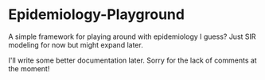 # Epidemiology-Playground
A simple framework for playing around with epidemiology I guess? Just SIR modeling for now but might expand later.

I'll write some better documentation later. Sorry for the lack of comments at the moment!
